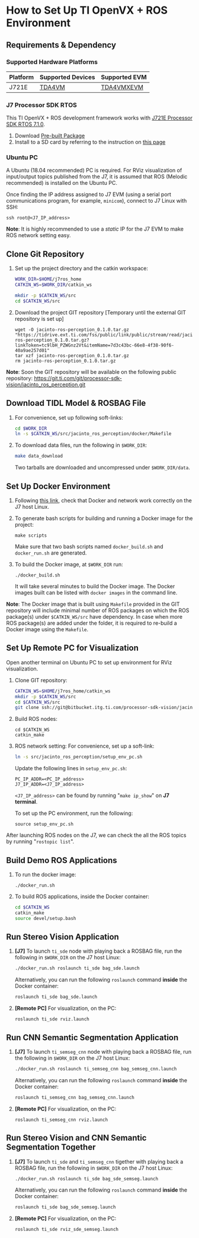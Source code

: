 How to Set Up TI OpenVX + ROS Environment
=========================================

## Requirements & Dependency

### Supported Hardware Platforms

 Platform    | Supported Devices                           | Supported EVM
-------------|---------------------------------------------|-------------------------------------------------
 J721E       | [TDA4VM](https://www.ti.com/product/TDA4VM) | [TDA4VMXEVM](https://www.ti.com/tool/TDA4VMXEVM)

### J7 Processor SDK RTOS
This TI OpenVX + ROS development framework works with
[J721E Processor SDK RTOS 7.1.0](https://software-dl.ti.com/jacinto7/esd/processor-sdk-rtos-jacinto7/latest/index_FDS.html).

1. Download [Pre-built Package](https://software-dl.ti.com/jacinto7/esd/processor-sdk-rtos-jacinto7/latest/exports/ti-processor-sdk-rtos-j721e-evm-07_01_00_11-prebuilt.tar.gz)
2. Install to a SD card by referring to the instruction on [this page](https://software-dl.ti.com/jacinto7/esd/processor-sdk-rtos-jacinto7/latest/exports/docs/psdk_rtos/docs/user_guide/out_of_box_j721e.html)

### Ubuntu PC
A Ubuntu (18.04 recommended) PC is required. For RViz visualization of input/output topics published from the J7, it is assumed that ROS (Melodic recommended) is installed on the Ubuntu PC.

Once finding the IP address assigned to J7 EVM (using a serial port communications program, for example, `minicom`), connect to J7 Linux with SSH:

```
ssh root@<J7_IP_address>
```

**Note**: It is highly recommended to use a *static* IP for the J7 EVM to make ROS network setting easy.


<!-- ================================================================================= -->
## Clone Git Repository
1. Set up the project directory and the catkin workspace:
    ```sh
    WORK_DIR=$HOME/j7ros_home
    CATKIN_WS=$WORK_DIR/catkin_ws

    mkdir -p $CATKIN_WS/src
    cd $CATKIN_WS/src
    ```
<!-- 2. Clone the project GIT repository:
    ```
    git clone ssh://git@bitbucket.itg.ti.com/processor-sdk-vision/jacinto_ros_perception.git
    ``` -->

2. Download the project GIT repository [Temporary until the external GIT repository is set up]
   ```
   wget -O jacinto-ros-perception_0.1.0.tar.gz "https://tidrive.ext.ti.com/fss/public/link/public/stream/read/jacinto-ros-perception_0.1.0.tar.gz?linkToken=tc9lbH_PZWGnz2Vt&itemName=7d3c43bc-66e8-4f38-90f6-40a9ae257d01"
   tar xzf jacinto-ros-perception_0.1.0.tar.gz
   rm jacinto-ros-perception_0.1.0.tar.gz
   ```

**Note**: Soon the GIT repository will be available on the following public repository:
https://git.ti.com/git/processor-sdk-vision/jacinto_ros_perception.git


## Download TIDL Model & ROSBAG File

1. For convenience, set up following soft-links:
    ```sh
    cd $WORK_DIR
    ln -s $CATKIN_WS/src/jacinto_ros_perception/docker/Makefile
    ```
2. To download data files, run the following in `$WORK_DIR`:
    ```sh
    make data_download
    ```
    Two tarballs are downloaded and uncompressed under `$WORK_DIR/data`.

<!--
with folder structure, for example, as shown below:
```
$WORK_DIR/data
├── ros_bag
│   └── zed1_2020-11-09-18-01-08.bag
└── tidl_semseg_model
    ├── city_deeplabv3lite_mobilenetv2_tv_1.bin
    └── city_deeplabv3lite_mobilenetv2_tv.bin
``` -->

<!-- ================================================================================= -->
## Set Up Docker Environment

1. Following [this link](https://docs.docker.com/get-started/#test-docker-installation),
check that Docker and network work correctly on the J7 host Linux.

2. To generate bash scripts for building and running a Docker image for the project:
    ```
    make scripts
    ```
    Make sure that two bash scripts named `docker_build.sh` and `docker_run.sh` are generated.
3. To build the Docker image, at `$WORK_DIR` run:
    ```
    ./docker_build.sh
    ```
    It will take several minutes to build the Docker image. The Docker images built can be listed with `docker images` in the command line.

**Note**: The Docker image that is built using `Makefile` provided in the GIT repository will include minimal number of ROS packages on which the ROS package(s) under `$CATKIN_WS/src` have dependency. In case when more ROS package(s) are added under the folder, it is required to re-build a Docker image using the `Makefile`.

<!-- ================================================================================= -->
## Set Up Remote PC for Visualization

Open another terminal on Ubuntu PC to set up environment for RViz visualization.

1. Clone GIT repository:
    ```sh
    CATKIN_WS=$HOME/j7ros_home/catkin_ws
    mkdir -p $CATKIN_WS/src
    cd $CATKIN_WS/src
    git clone ssh://git@bitbucket.itg.ti.com/processor-sdk-vision/jacinto_ros_perception.git
    ```
2. Build ROS nodes:
    ```
    cd $CATKIN_WS
    catkin_make
    ```

3. ROS network setting: For convenience, set up a soft-link:
    ```sh
    ln -s src/jacinto_ros_perception/setup_env_pc.sh
    ```

    Update the following lines in `setup_env_pc.sh`:
    ```
    PC_IP_ADDR=<PC_IP_address>
    J7_IP_ADDR=<J7_IP_address>
    ```
    `<J7_IP_address>` can be found by running "`make ip_show`" on **J7 terminal**.

    To set up the PC environment, run the following:
    ```
    source setup_env_pc.sh
    ```
After launching ROS nodes on the J7, we can check the all the ROS topics by running "`rostopic list`".

<!-- ================================================================================= -->
## Build Demo ROS Applications
1. To run the docker image:
    ```
    ./docker_run.sh
    ```
2. To build ROS applications, inside the Docker container:
    ```sh
    cd $CATKIN_WS
    catkin_make
    source devel/setup.bash
    ```

## Run Stereo Vision Application
1. **[J7]** To launch `ti_sde` node with playing back a ROSBAG file, run the following in `$WORK_DIR` on the J7 host Linux:
    ```sh
    ./docker_run.sh roslaunch ti_sde bag_sde.launch
    ```
    Alternatively, you can run the following `roslaunch` command **inside** the Docker container:
    ```sh
    roslaunch ti_sde bag_sde.launch
    ```
2. **[Remote PC]** For visualization, on the PC:
    ```
    roslaunch ti_sde rviz.launch
    ```

## Run CNN Semantic Segmentation Application
1. **[J7]** To launch `ti_semseg_cnn` node with playing back a ROSBAG file, run the following in `$WORK_DIR` on the J7 host Linux:
    ```sh
    ./docker_run.sh roslaunch ti_semseg_cnn bag_semseg_cnn.launch
    ```
    Alternatively, you can run the following `roslaunch` command **inside** the Docker container:
    ```sh
    roslaunch ti_semseg_cnn bag_semseg_cnn.launch
    ```
2. **[Remote PC]** For visualization, on the PC:
    ```
    roslaunch ti_semseg_cnn rviz.launch
    ```
## Run Stereo Vision and CNN Semantic Segmentation Together
1. **[J7]** To launch `ti_sde` and `ti_semseg_cnn` tigether with playing back a ROSBAG file, run the following in `$WORK_DIR` on the J7 host Linux:
    ```sh
    ./docker_run.sh roslaunch ti_sde bag_sde_semseg.launch
    ```
    Alternatively, you can run the following `roslaunch` command **inside** the Docker container:
    ```sh
    roslaunch ti_sde bag_sde_semseg.launch
    ```
2. **[Remote PC]** For visualization, on the PC:
    ```
    roslaunch ti_sde rviz_sde_semseg.launch
    ```
